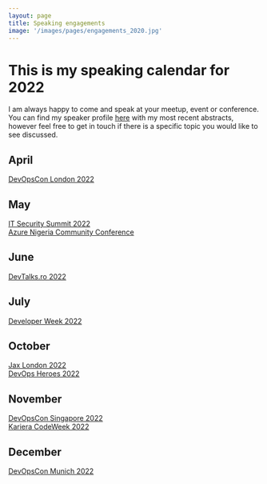 ```yaml
---
layout: page
title: Speaking engagements
image: '/images/pages/engagements_2020.jpg'
---
```


# This is my speaking calendar for 2022
I am always happy to come and speak at your meetup, event or conference.  
You can find my speaker profile [here](https://sessionize.com/matteoemili) with my most recent abstracts, however feel free to get in touch if there is a specific topic you would like to see discussed.

April
---
[DevOpsCon London 2022](https://devopscon.io/continuous-delivery-automation/why-pipelines-as-code-is-the-way-forward/)  

May
---
[IT Security Summit 2022](https://it-security-summit.de/it-security-summit/its-not-my-code-secure-software-supply-chain-in-practice/)  
[Azure Nigeria Community Conference](https://www.meetup.com/nigeria-microsoft-azure-meetup-group/events/284956990/)  

June
---
[DevTalks.ro 2022](https://myconnector.ro/virtual/devtalks-2022/955/agenda/12718)

July
---
[Developer Week 2022](https://www.developer-week.de/history/programm-2022/#/tag-4)

October
---
[Jax London 2022](https://jaxlondon.com/devops-continuous-delivery/why-pipelines-as-code-is-the-way-forward/)  
[DevOps Heroes 2022](https://devopsheroes-2022.sessionize.com/session/355959)

November
---
[DevOpsCon Singapore 2022](https://devopscon.io/continuous-delivery-automation/why-pipelines-as-code-is-the-way-forward/)  
[Kariera CodeWeek 2022](https://resources.kariera.gr/events/karieracodeweek/#-6-12)

December
---
[DevOpsCon Munich 2022](https://devopscon.io/business-company-culture/what-did-it-mean-to-bring-inner-source-to-an-enterprise/)